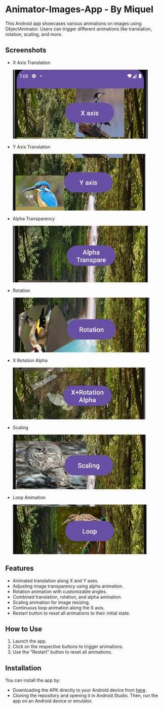 # Animator-Images-App - By Miquel

This Android app showcases various animations on images using ObjectAnimator. Users can trigger different animations like translation, rotation, scaling, and more.

## Screenshots
- X Axis Translation
  
  ![X Axis](/images/xAxis.PNG)
  
- Y Axis Translation
  
  ![Y Axis](/images/yAxis.PNG)
  
- Alpha Transparency
  
  ![Alpha Transparency](/images/alphaTranspare.PNG)
  
- Rotation
  
  ![Rotation](/images/rotation.PNG)
  
- X Rotation Alpha
  
  ![X Rotation Alpha](/images/x-rotationaAlpha.PNG)
  
- Scaling
  
  ![Scaling](/images/scaling.PNG)
  
- Loop Animation
  
  ![Loop](/images/loop.PNG)

## Features
- Animated translation along X and Y axes.
- Adjusting image transparency using alpha animation.
- Rotation animation with customizable angles.
- Combined translation, rotation, and alpha animation.
- Scaling animation for image resizing.
- Continuous loop animation along the X axis.
- Restart button to reset all animations to their initial state.

## How to Use
1. Launch the app.
2. Click on the respective buttons to trigger animations.
3. Use the "Restart" button to reset all animations.

## Installation
You can install the app by:
- Downloading the APK directly to your Android device from [here](app-debug.apk).
- Cloning the repository and opening it in Android Studio. Then, run the app on an Android device or emulator.
